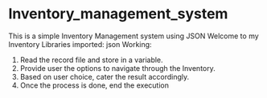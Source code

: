 # Inventory_management_system
This is a  simple Inventory Management system using JSON
Welcome to my Inventory
Libraries imported: json
Working:
1.	Read the record file and store in a variable.
2.	Provide user the options to navigate through the Inventory.
3.	Based on user choice, cater the result accordingly.
4.	Once the process is done, end the execution
